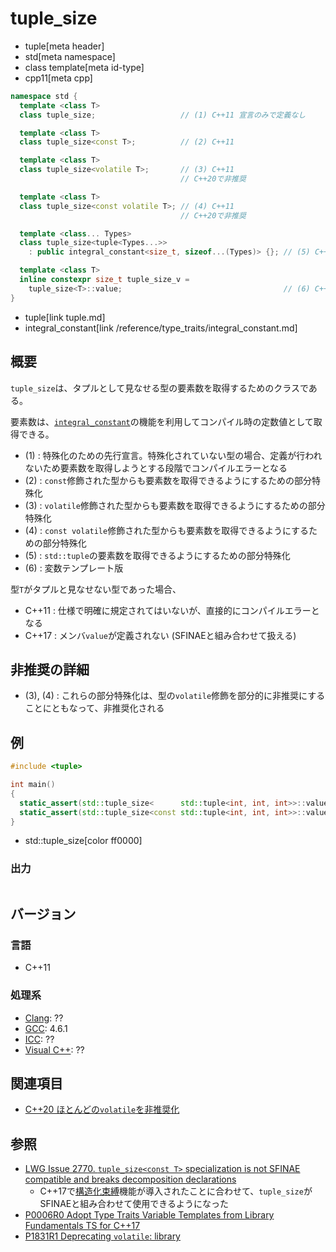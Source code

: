 # tuple_size
* tuple[meta header]
* std[meta namespace]
* class template[meta id-type]
* cpp11[meta cpp]

```cpp
namespace std {
  template <class T>
  class tuple_size;                   // (1) C++11 宣言のみで定義なし

  template <class T>
  class tuple_size<const T>;          // (2) C++11

  template <class T>
  class tuple_size<volatile T>;       // (3) C++11
                                      // C++20で非推奨

  template <class T>
  class tuple_size<const volatile T>; // (4) C++11
                                      // C++20で非推奨

  template <class... Types>
  class tuple_size<tuple<Types...>>
    : public integral_constant<size_t, sizeof...(Types)> {}; // (5) C++11

  template <class T>
  inline constexpr size_t tuple_size_v =
    tuple_size<T>::value;                                    // (6) C++17
}
```
* tuple[link tuple.md]
* integral_constant[link /reference/type_traits/integral_constant.md]

## 概要
`tuple_size`は、タプルとして見なせる型の要素数を取得するためのクラスである。

要素数は、[`integral_constant`](/reference/type_traits/integral_constant.md)の機能を利用してコンパイル時の定数値として取得できる。

- (1) : 特殊化のための先行宣言。特殊化されていない型の場合、定義が行われないため要素数を取得しようとする段階でコンパイルエラーとなる
- (2) : `const`修飾された型からも要素数を取得できるようにするための部分特殊化
- (3) : `volatile`修飾された型からも要素数を取得できるようにするための部分特殊化
- (4) : `const volatile`修飾された型からも要素数を取得できるようにするための部分特殊化
- (5) : `std::tuple`の要素数を取得できるようにするための部分特殊化
- (6) : 変数テンプレート版


型`T`がタプルと見なせない型であった場合、

- C++11 : 仕様で明確に規定されてはいないが、直接的にコンパイルエラーとなる
- C++17 : メンバ`value`が定義されない (SFINAEと組み合わせて扱える)


## 非推奨の詳細
- (3), (4) : これらの部分特殊化は、型の`volatile`修飾を部分的に非推奨にすることにともなって、非推奨化される


## 例

```cpp example
#include <tuple>

int main()
{
  static_assert(std::tuple_size<      std::tuple<int, int, int>>::value == 3, "");
  static_assert(std::tuple_size<const std::tuple<int, int, int>>::value == 3, "");
}
```
* std::tuple_size[color ff0000]

### 出力
```
```

## バージョン
### 言語
- C++11

### 処理系
- [Clang](/implementation.md#clang): ??
- [GCC](/implementation.md#gcc): 4.6.1
- [ICC](/implementation.md#icc): ??
- [Visual C++](/implementation.md#visual_cpp): ??


## 関連項目
- [C++20 ほとんどの`volatile`を非推奨化](/lang/cpp20/deprecating_volatile.md)


## 参照
- [LWG Issue 2770. `tuple_size<const T>` specialization is not SFINAE compatible and breaks decomposition declarations](https://wg21.cmeerw.net/lwg/issue2770)
    - C++17で[構造化束縛](/lang/cpp17/structured_bindings.md)機能が導入されたことに合わせて、`tuple_size`がSFINAEと組み合わせて使用できるようになった
- [P0006R0 Adopt Type Traits Variable Templates from Library Fundamentals TS for C++17](http://www.open-std.org/jtc1/sc22/wg21/docs/papers/2015/p0006r0.html)
- [P1831R1 Deprecating `volatile`: library](http://www.open-std.org/jtc1/sc22/wg21/docs/papers/2020/p1831r1.html)
